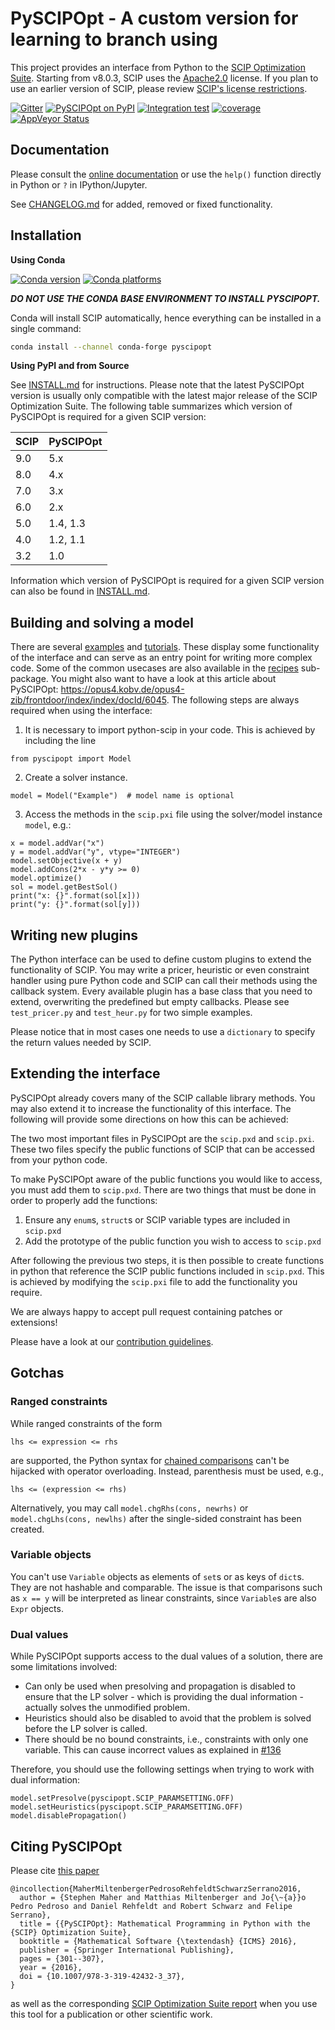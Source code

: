 PySCIPOpt - A custom version for learning to branch using 
=========

This project provides an interface from Python to the [SCIP Optimization Suite](https://www.scipopt.org/). Starting from v8.0.3, SCIP uses the [Apache2.0](https://www.apache.org/licenses/LICENSE-2.0) license. If you plan to use an earlier version of SCIP, please review [SCIP's license restrictions](https://scipopt.org/index.php#license).

[![Gitter](https://badges.gitter.im/Join%20Chat.svg)](https://gitter.im/PySCIPOpt/Lobby)
[![PySCIPOpt on PyPI](https://img.shields.io/pypi/v/pyscipopt.svg)](https://pypi.python.org/pypi/pyscipopt)
[![Integration test](https://github.com/scipopt/PySCIPOpt/actions/workflows/integration-test.yml/badge.svg)](https://github.com/scipopt/PySCIPOpt/actions/workflows/integration-test.yml)
[![coverage](https://img.shields.io/codecov/c/github/scipopt/pyscipopt)](https://app.codecov.io/gh/scipopt/pyscipopt/)
[![AppVeyor Status](https://ci.appveyor.com/api/projects/status/fsa896vkl8be79j9/branch/master?svg=true)](https://ci.appveyor.com/project/mattmilten/pyscipopt/branch/master)


Documentation
-------------

Please consult the [online documentation](https://scipopt.github.io/PySCIPOpt/docs/html) or use the `help()` function directly in Python or `?` in IPython/Jupyter.

See [CHANGELOG.md](https://github.com/scipopt/PySCIPOpt/blob/master/CHANGELOG.md) for added, removed or fixed functionality.

Installation
------------

**Using Conda**

[![Conda version](https://img.shields.io/conda/vn/conda-forge/pyscipopt?logo=conda-forge)](https://anaconda.org/conda-forge/pyscipopt)
[![Conda platforms](https://img.shields.io/conda/pn/conda-forge/pyscipopt?logo=conda-forge)](https://anaconda.org/conda-forge/pyscipopt)

***DO NOT USE THE CONDA BASE ENVIRONMENT TO INSTALL PYSCIPOPT.***

Conda will install SCIP automatically, hence everything can be installed in a single command:
```bash
conda install --channel conda-forge pyscipopt
```

**Using PyPI and from Source**

See [INSTALL.md](https://github.com/scipopt/PySCIPOpt/blob/master/INSTALL.md) for instructions.
Please note that the latest PySCIPOpt version is usually only compatible with the latest major release of the SCIP Optimization Suite.
The following table summarizes which version of PySCIPOpt is required for a given SCIP version:

|SCIP| PySCIPOpt |
|----|----|
9.0 | 5.x
8.0 | 4.x
7.0 | 3.x
6.0 | 2.x
5.0 | 1.4, 1.3
4.0 | 1.2, 1.1
3.2 | 1.0

Information which version of PySCIPOpt is required for a given SCIP version can also be found in [INSTALL.md](https://github.com/scipopt/PySCIPOpt/blob/master/INSTALL.md).

Building and solving a model
----------------------------

There are several [examples](https://github.com/scipopt/PySCIPOpt/blob/master/examples/finished) and
[tutorials](https://github.com/scipopt/PySCIPOpt/blob/master/examples/tutorial). These display some functionality of the
interface and can serve as an entry point for writing more complex code. Some of the common usecases are also available in the [recipes](https://github.com/scipopt/PySCIPOpt/blob/master/src/pyscipopt/recipes) sub-package.
You might also want to have a look at this article about PySCIPOpt:
<https://opus4.kobv.de/opus4-zib/frontdoor/index/index/docId/6045>. The
following steps are always required when using the interface:

1)  It is necessary to import python-scip in your code. This is achieved
    by including the line

``` {.sourceCode .python}
from pyscipopt import Model
```

2)  Create a solver instance.

``` {.sourceCode .python}
model = Model("Example")  # model name is optional
```

3)  Access the methods in the `scip.pxi` file using the solver/model
    instance `model`, e.g.:

``` {.sourceCode .python}
x = model.addVar("x")
y = model.addVar("y", vtype="INTEGER")
model.setObjective(x + y)
model.addCons(2*x - y*y >= 0)
model.optimize()
sol = model.getBestSol()
print("x: {}".format(sol[x]))
print("y: {}".format(sol[y]))
```

Writing new plugins
-------------------

The Python interface can be used to define custom plugins to extend the
functionality of SCIP. You may write a pricer, heuristic or even
constraint handler using pure Python code and SCIP can call their
methods using the callback system. Every available plugin has a base
class that you need to extend, overwriting the predefined but empty
callbacks. Please see `test_pricer.py` and `test_heur.py` for two simple
examples.

Please notice that in most cases one needs to use a `dictionary` to
specify the return values needed by SCIP.

Extending the interface
-----------------------

PySCIPOpt already covers many of the SCIP callable library methods. You
may also extend it to increase the functionality of this interface. The
following will provide some directions on how this can be achieved:

The two most important files in PySCIPOpt are the `scip.pxd` and
`scip.pxi`. These two files specify the public functions of SCIP that
can be accessed from your python code.

To make PySCIPOpt aware of the public functions you would like to
access, you must add them to `scip.pxd`. There are two things that must
be done in order to properly add the functions:

1)  Ensure any `enum`s, `struct`s or SCIP variable types are included in
    `scip.pxd` <br>
2)  Add the prototype of the public function you wish to access to
    `scip.pxd`

After following the previous two steps, it is then possible to create
functions in python that reference the SCIP public functions included in
`scip.pxd`. This is achieved by modifying the `scip.pxi` file to add the
functionality you require.

We are always happy to accept pull request containing patches or
extensions!

Please have a look at our [contribution guidelines](https://github.com/scipopt/PySCIPOpt/blob/master/CONTRIBUTING.md).

Gotchas
-------

### Ranged constraints

While ranged constraints of the form

``` {.sourceCode .}
lhs <= expression <= rhs
```

are supported, the Python syntax for [chained
comparisons](https://docs.python.org/3.5/reference/expressions.html#comparisons)
can't be hijacked with operator overloading. Instead, parenthesis must
be used, e.g.,

``` {.sourceCode .}
lhs <= (expression <= rhs)
```

Alternatively, you may call `model.chgRhs(cons, newrhs)` or
`model.chgLhs(cons, newlhs)` after the single-sided constraint has been
created.

### Variable objects

You can't use `Variable` objects as elements of `set`s or as keys of
`dict`s. They are not hashable and comparable. The issue is that
comparisons such as `x == y` will be interpreted as linear constraints,
since `Variable`s are also `Expr` objects.

### Dual values

While PySCIPOpt supports access to the dual values of a solution, there
are some limitations involved:

-   Can only be used when presolving and propagation is disabled to
    ensure that the LP solver - which is providing the dual
    information - actually solves the unmodified problem.
-   Heuristics should also be disabled to avoid that the problem is
    solved before the LP solver is called.
-   There should be no bound constraints, i.e., constraints with only
    one variable. This can cause incorrect values as explained in
    [\#136](https://github.com/scipopt/PySCIPOpt/issues/136)

Therefore, you should use the following settings when trying to work
with dual information:

``` {.sourceCode .python}
model.setPresolve(pyscipopt.SCIP_PARAMSETTING.OFF)
model.setHeuristics(pyscipopt.SCIP_PARAMSETTING.OFF)
model.disablePropagation()
```

Citing PySCIPOpt
----------------

Please cite [this paper](https://opus4.kobv.de/opus4-zib/frontdoor/index/index/docId/6045)
```
@incollection{MaherMiltenbergerPedrosoRehfeldtSchwarzSerrano2016,
  author = {Stephen Maher and Matthias Miltenberger and Jo{\~{a}}o Pedro Pedroso and Daniel Rehfeldt and Robert Schwarz and Felipe Serrano},
  title = {{PySCIPOpt}: Mathematical Programming in Python with the {SCIP} Optimization Suite},
  booktitle = {Mathematical Software {\textendash} {ICMS} 2016},
  publisher = {Springer International Publishing},
  pages = {301--307},
  year = {2016},
  doi = {10.1007/978-3-319-42432-3_37},
}
```
as well as the corresponding [SCIP Optimization Suite report](https://scip.zib.de/index.php#cite) when you use this tool for a publication or other scientific work.
